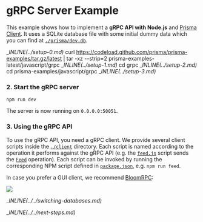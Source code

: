 # gRPC Server Example

This example shows how to implement a **gRPC API with Node.js** and [Prisma Client](https://www.prisma.io/docs/concepts/components/prisma-client). It uses a SQLite database file with some initial dummy data which you can find at [`./prisma/dev.db`](./prisma/dev.db).

__INLINE(../_setup-0.md)__
curl https://codeload.github.com/prisma/prisma-examples/tar.gz/latest | tar -xz --strip=2 prisma-examples-latest/javascript/grpc
__INLINE(../_setup-1.md)__
cd grpc
__INLINE(../_setup-2.md)__
cd prisma-examples/javascript/grpc
__INLINE(../_setup-3.md)__

### 2. Start the gRPC server

```
npm run dev
```

The server is now running on `0.0.0.0:50051`. 

### 3. Using the gRPC API

To use the gRPC API, you need a gRPC client. We provide several client scripts inside the [`./client`](./client) directory. Each script is named according to the operation it performs against the gRPC API (e.g. the [`feed.js`](./client/feed.js) script sends the [`Feed`](./service.proto#L7) operation). Each script can be invoked by running the corresponding NPM script defined in [`package.json`](./package.json), e.g. `npm run feed`.

In case you prefer a GUI client, we recommend [BloomRPC](https://github.com/uw-labs/bloomrpc):

![](https://imgur.com/0EiIo03.png)

__INLINE(../../_switching-databases.md)__

__INLINE(../../_next-steps.md)__
